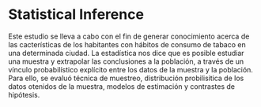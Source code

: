 # Statistical Inference
 
Este estudio se lleva a cabo con el fin de generar conocimiento acerca de las cacterísticas de los habitantes con hábitos de consumo de tabaco en una determinada ciudad.
La estadística nos dice que es posible estudiar una muestra y extrapolar las conclusiones a la población, a través de un vínculo probabilístico explícito entre los datos de la muestra y la población.
Para ello, se evaluó técnica de muestreo, distribución probilisitica de los datos otenidos de la muestra, modelos de estimación y contrastes de hipótesis.
